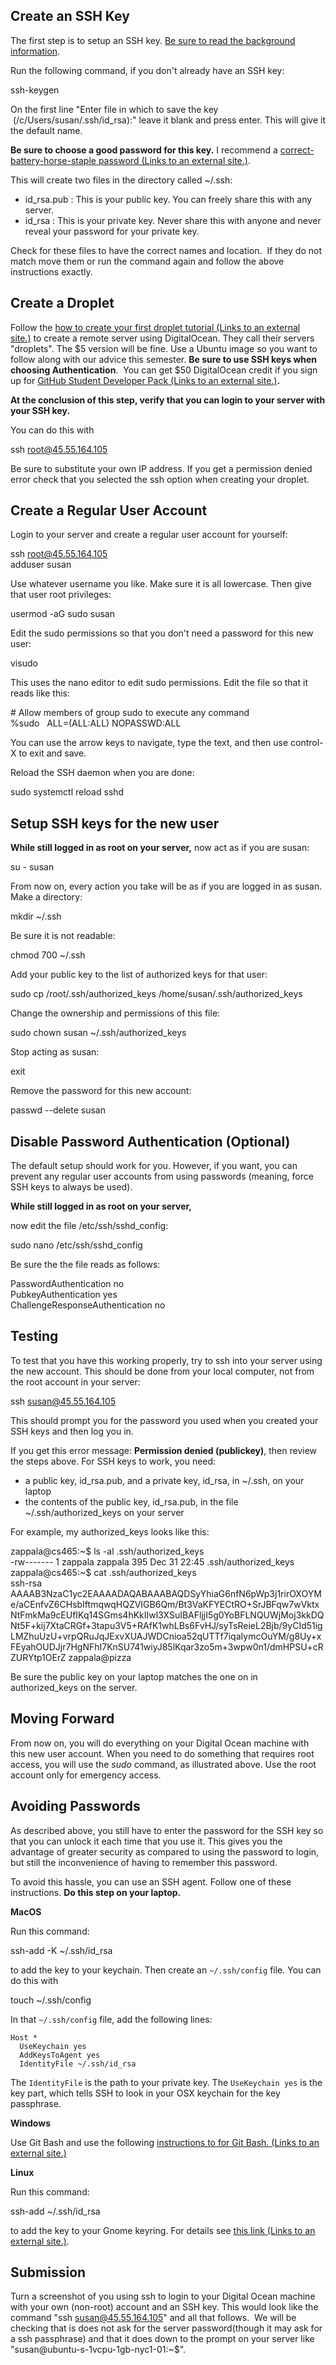 ## Create an SSH Key

The first step is to setup an SSH key. [Be sure to read the background information](https://byu.instructure.com/courses/8912/pages/ssh-keys " SSH Keys").

Run the following command, if you don't already have an SSH key:

ssh-keygen

On the first line "Enter file in which to save the key  (/c/Users/susan/.ssh/id\_rsa):" leave it blank and press enter. This will give it the default name. 

**Be sure to choose a good password for this key.** I recommend a [correct-battery-horse-staple password (Links to an external site.)](http://correcthorsebatterystaple.net/).

This will create two files in the directory called ~/.ssh:

-   id\_rsa.pub : This is your public key. You can freely share this with any server.
-   id\_rsa : This is your private key. Never share this with anyone and never reveal your password for your private key.

Check for these files to have the correct names and location.  If they do not match move them or run the command again and follow the above instructions exactly. 

## Create a Droplet

Follow the [how to create your first droplet tutorial (Links to an external site.)](https://www.digitalocean.com/community/tutorials/how-to-create-your-first-digitalocean-droplet) to create a remote server using DigitalOcean. They call their servers "droplets". The $5 version will be fine. Use a Ubuntu image so you want to follow along with our advice this semester. **Be sure to use SSH keys when choosing Authentication**.  You can get $50 DigitalOcean credit if you sign up for [GitHub Student Developer Pack (Links to an external site.)](https://education.github.com/pack)**.** 

**At the conclusion of this step, verify that you can login to your server with your SSH key.**

You can do this with

ssh root@45.55.164.105

Be sure to substitute your own IP address. If you get a permission denied error check that you selected the ssh option when creating your droplet.

## Create a Regular User Account

Login to your server and create a regular user account for yourself:

ssh root@45.55.164.105  
adduser susan

Use whatever username you like. Make sure it is all lowercase. Then give that user root privileges:

usermod -aG sudo susan

Edit the sudo permissions so that you don't need a password for this new user:

visudo

This uses the nano editor to edit sudo permissions. Edit the file so that it reads like this:

\# Allow members of group sudo to execute any command  
%sudo   ALL=(ALL:ALL) NOPASSWD:ALL

You can use the arrow keys to navigate, type the text, and then use control-X to exit and save. 

Reload the SSH daemon when you are done:

sudo systemctl reload sshd

## Setup SSH keys for the new user

**While still logged in as root on your server,** now act as if you are susan:

su - susan

From now on, every action you take will be as if you are logged in as susan. Make a directory:

mkdir ~/.ssh

Be sure it is not readable:

chmod 700 ~/.ssh

Add your public key to the list of authorized keys for that user:

sudo cp /root/.ssh/authorized\_keys /home/susan/.ssh/authorized\_keys

Change the ownership and permissions of this file:

sudo chown susan ~/.ssh/authorized\_keys

Stop acting as susan:

exit

Remove the password for this new account:

passwd --delete susan

## Disable Password Authentication (Optional)

The default setup should work for you. However, if you want, you can prevent any regular user accounts from using passwords (meaning, force SSH keys to always be used).

**While still logged in as root on your server,**

now edit the file /etc/ssh/sshd\_config:

sudo nano /etc/ssh/sshd\_config

Be sure the the file reads as follows:

PasswordAuthentication no  
PubkeyAuthentication yes  
ChallengeResponseAuthentication no

## Testing

To test that you have this working properly, try to ssh into your server using the new account. This should be done from your local computer, not from the root account in your server:

ssh susan@45.55.164.105

This should prompt you for the password you used when you created your SSH keys and then log you in.

If you get this error message: **Permission denied (publickey)**, then review the steps above. For SSH keys to work, you need:

-   a public key, id\_rsa.pub, and a private key, id\_rsa, in ~/.ssh, on your laptop
-   the contents of the public key, id\_rsa.pub, in the file ~/.ssh/authorized\_keys on your server

For example, my authorized\_keys looks like this:

zappala@cs465:~$ ls -al .ssh/authorized\_keys  
\-rw------- 1 zappala zappala 395 Dec 31 22:45 .ssh/authorized\_keys  
zappala@cs465:~$ cat .ssh/authorized\_keys  
ssh-rsa AAAAB3NzaC1yc2EAAAADAQABAAABAQDSyYhiaG6nfN6pWp3j1rirOXOYMe/aCEnfvZ6CHsbIftmqwqHQZVIGB6Qm/Bt3VaKFYECtRO+SrJBFqw7wVktxNtFmkMa9cEUfIKq14SGms4hKkIIwl3XSuIBAFljjI5g0YoBFLNQUWjMoj3kkDQNt5F+kij7XtaCRGf+3tapu3V5+RAfK1whLBs6FvHJ/syTsReieL2Bjb/9yCId51igLMZhuUzU+vrpQRuJqJExvXUAJWDCnioa52qUTTf7iqaIymcOuYM/g8Uy+xFEyahOUDJjr7HgNFhI7KnSU741wiyJ85lKqar3zo5m+3wpw0n1/dmHPSU+cRZURYtp1OErZ zappala@pizza

Be sure the public key on your laptop matches the one on in authorized\_keys on the server.

## Moving Forward

From now on, you will do everything on your Digital Ocean machine with this new user account. When you need to do something that requires root access, you will use the _sudo_ command, as illustrated above. Use the root account only for emergency access.

## Avoiding Passwords

As described above, you still have to enter the password for the SSH key so that you can unlock it each time that you use it. This gives you the advantage of greater security as compared to using the password to login, but still the inconvenience of having to remember this password.

To avoid this hassle, you can use an SSH agent. Follow one of these instructions. **Do this step on your laptop.**

**MacOS**

Run this command:

ssh-add -K ~/.ssh/id\_rsa

to add the key to your keychain. Then create an `~/.ssh/config` file. You can do this with

touch ~/.ssh/config

In that `~/.ssh/config` file, add the following lines:

```
Host *
  UseKeychain yes
  AddKeysToAgent yes
  IdentityFile ~/.ssh/id_rsa
```

The `IdentityFile` is the path to your private key. The `UseKeychain yes` is the key part, which tells SSH to look in your OSX keychain for the key passphrase.

**Windows**

Use Git Bash and use the following [instructions to for Git Bash. (Links to an external site.)](https://gist.github.com/bsara/5c4d90db3016814a3d2fe38d314f9c23)

**Linux**

Run this command:

ssh-add ~/.ssh/id\_rsa

to add the key to your Gnome keyring. For details see [this link (Links to an external site.)](https://wiki.archlinux.org/index.php/GNOME/Keyring#SSH_keys).

## Submission

Turn a screenshot of you using ssh to login to your Digital Ocean machine with your own (non-root) account and an SSH key. This would look like the command "ssh susan@45.55.164.105" and all that follows.  We will be checking that is does not ask for the server password(though it may ask for a ssh passphrase) and that it does down to the prompt on your server like "susan@ubuntu-s-1vcpu-1gb-nyc1-01:~$".